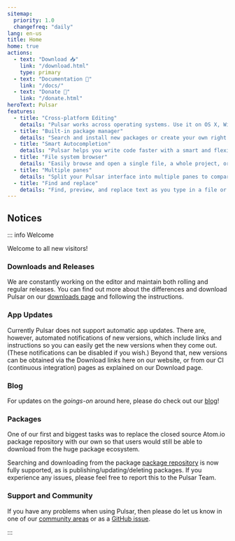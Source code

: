 ```yaml
---
sitemap:
  priority: 1.0
  changefreq: "daily"
lang: en-us
title: Home
home: true
actions:
  - text: "Download 📥"
    link: "/download.html"
    type: primary
  - text: "Documentation 📖"
    link: "/docs/"
  - text: "Donate 🎁"
    link: "/donate.html"
heroText: Pulsar
features:
  - title: "Cross-platform Editing"
    details: "Pulsar works across operating systems. Use it on OS X, Windows, or Linux."
  - title: "Built-in package manager"
    details: "Search and install new packages or create your own right from Pulsar."
  - title: "Smart Autocompletion"
    details: "Pulsar helps you write code faster with a smart and flexible autocomplete."
  - title: "File system browser"
    details: "Easily browse and open a single file, a whole project, or multiple projects in one window."
  - title: "Multiple panes"
    details: "Split your Pulsar interface into multiple panes to compare and edit code across files."
  - title: "Find and replace"
    details: "Find, preview, and replace text as you type in a file or across all your projects."
---
```


## Notices

::: info Welcome

Welcome to all new visitors!

### Downloads and Releases

We are constantly working on the editor and maintain both rolling and regular releases.
You can find out more about the differences and download Pulsar on our [downloads page](https://pulsar-edit.dev/download.html)
and following the instructions.

### App Updates

Currently Pulsar does not support automatic app updates. There are, however, automated notifications of new versions,
which include links and instructions so you can easily get the new versions when they come out. (These notifications can be disabled if you wish.)
Beyond that, new versions can be obtained via the Download links here on our website, or from our CI (continuous integration) pages as explained on our Download page.

### Blog

For updates on the _goings-on_ around here, please do check out our [blog](https://pulsar-edit.dev/blog/)!

### Packages

One of our first and biggest tasks was to replace the closed source Atom.io
package repository with our own so that users would still be able to download
from the huge package ecosystem.

Searching and downloading from the package [package repository](https://web.pulsar-edit.dev/) is now fully supported,
as is publishing/updating/deleting packages. If you experience any issues, please feel free to report this to the Pulsar Team.

### Support and Community

If you have any problems when using Pulsar, then please do let us know in one of our [community areas](https://pulsar-edit.dev/community.html)
or as a [GitHub issue](https://github.com/pulsar-edit/pulsar/issues/new?assignees=&labels=bug%2Ctriage&template=bug-report.yml).

:::

